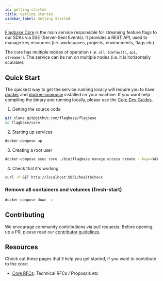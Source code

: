 ```yaml
---
id: getting-started
title: Getting Started
sidebar_label: Getting Started
---
```


[Flagbase Core](https://flagbase.com/oss#core) is the main service responsible for streaming feature flags to our SDKs via SSE (Server-Sent Events). It provides a REST API, used to manage key resources (i.e. workspaces, projects, environments, flags etc).

The core has multiple modes of operation (i.e. `all (default)`, `api`, `streamer`). The service can be run on multiple nodes (i.e. it is horizontally scalable).

## Quick Start

The quickest way to get the service running locally will require you to have [docker](https://docs.docker.com/get-docker/) and [docker-compose](https://docs.docker.com/compose/) installed on your machine. If you want help compiling the binary and running locally, please use the [Core Dev Guides](https://flagbase.com/dev/core/getting-started).

1. Getting the source code
```sh
git clone git@github.com/flagbase/flagbase
cd flagbase/core
```
2. Starting up services
```sh
docker-compose up
```
3. Creating a root user
```sh
docker-compose exec core ./bin/flagbase manage access create --key=<ACCESS_KEY> --secret=<ACCESS_SECRET> --type=root
```
4. Check that it's working
```sh
curl -P GET http://localhost:5051/healthcheck
```

### Remove all containers and volumes (fresh-start)
```sh
docker-compose down -v
```

## Contributing
We encourage community contributions via pull requests. Before opening up a PR, please read our [contributor guidelines](https://flagbase.com/dev/intro/workflow#contributing).

## Resources
Check out these pages that'll help you get started, if you want to contribute to the core:
* [Core RFCs](https://flagbase.atlassian.net/wiki/spaces/OSS/pages/258539521/Core+-+RFCs): Technical RFCs / Proposals etc
